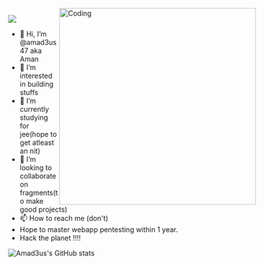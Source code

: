 <img align="right" alt="Coding" width="400" src="https://media1.tenor.com/m/JECyRLDr6p0AAAAd/cry-anime.gif">



![](https://komarev.com/ghpvc/?username=amad3us47&style=ambient_gradient)



- 👋 Hi, I’m @amad3us47 aka Aman 
- 👀 I’m interested in building stuffs 
- 🌱 I’m currently studying for jee(hope to get atleast an nit)
- 💞️ I’m looking to collaborate on fragments(to make good projects)
- 📫 How to reach me (don't)
- Hope to master webapp pentesting within 1 year.
- Hack the planet !!!!


![Amad3us's GitHub stats](https://github-readme-stats.vercel.app/api?username=amad3us47&show_icons=true&theme=radical)

<!---
amad3us47/amad3us47 is a ✨ special ✨ repository because its `README.md` (this file) appears on your GitHub profile.
You can click the Preview link to take a look at your changes.
--->
